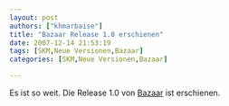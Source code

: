 ```yaml
---
layout: post
authors: ["khmarbaise"]
title: "Bazaar Release 1.0 erschienen"
date: 2007-12-14 21:53:19
tags: [SKM,Neue Versionen,Bazaar]
categories: [SKM,Neue Versionen,Bazaar]

---
```

Es ist so weit. Die Release 1.0 von [Bazaar](http://bazaar-vcs.org "Bazaar") ist erschienen.
